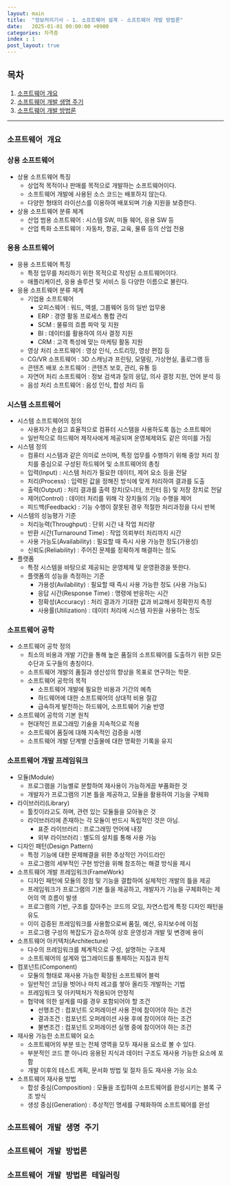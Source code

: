 ```yaml
---
layout: main  
title:  "정보처리기사 - 1. 소프트웨어 설계 - 소프트웨어 개발 방법론"
date:   2025-01-01 00:00:00 +0900
categories: 자격증
index : 1
post_layout: true
---
```


## 목차

<div class="row">
    <div class="col-6 col-12-xsmall">
    <ol>
      <li><a href="#소프트웨어-개요">소프트웨어 개요</a></li>
      <li><a href="#소프트웨어-개발-생명-주기">소프트웨어 개발 생명 주기</a></li>
      <li><a href="#소프트웨어-개발-방법론">소프트웨어 개발 방법론</a></li>
    </ol>
  </div>
</div>

<hr/>

## `소프트웨어 개요`

### 상용 소프트웨어
- 상용 소프트웨어 특징
  - 상업적 목적이나 판매를 목적으로 개발하는 소프트웨어이다.
  - 소프트웨어 개발에 사용된 소스 코드는 배포하지 않는다.
  - 다양한 형태의 라이선스를 이용하여 배포되며 기술 지원을 보증한다.
- 상용 소프트웨어 분류 체계
  - 산업 범용 소프트웨어 : 시스템 SW, 미들 웨어, 응용 SW 등
  - 산업 특화 소프트웨어 : 자동차, 항공, 교육, 물류 등의 산업 전용

### 응용 소프트웨어
- 응용 소프트웨어 특징
  - 특정 업무를 처리하기 위한 목적으로 작성된 소프트웨어이다.
  - 애플리케이션, 응용 솔루션 및 서비스 등 다양한 이름으로 불린다.
- 응용 소프트웨어 분류 체계
  - 기업용 소프트웨어 
    - 오피스웨어 : 워드, 엑셀, 그룹웨어 등의 일반 업무용
    - ERP : 경영 활동 프로세스 통합 관리
    - SCM : 물류의 흐름 파악 및 지원
    - BI : 데이터를 활용하여 의사 결정 지원
    - CRM : 고객 특성에 맞는 마케팅 활동 지원
  - 영상 처리 소프트웨어 : 영상 인식, 스트리밍, 영상 편집 등
  - CG/VR 소프트웨어 : 3D 스캐닝과 프린팅, 모델링, 가상현실, 홀로그램 등
  - 콘텐츠 배포 소프트웨어 : 콘텐츠 보호, 관리, 유통 등
  - 자연어 처리 소프트웨어 : 정보 검색과 질의 응답, 의사 결정 지원, 언어 분석 등
  - 음성 처리 소프트웨어 : 음성 인식, 합성 처리 등

### 시스템 소프트웨어
- 시스템 소프트웨어의 정의
  - 사용자가 손쉽고 효율적으로 컴퓨터 시스템을 사용하도록 돕는 소프트웨어
  - 일반적으로 하드웨어 제작사에게 제공되며 운영체제와도 같은 의미를 가짐
- 시스템 정의
  - 컴퓨터 시스템과 같은 의미로 쓰이며, 특정 업무를 수행하기 위해 중앙 처리 장치를 중심으로 구성된 하드웨어 및 소프트웨어의 총칭
  - 입력(Input) : 시스템 처리가 필요한 데이터, 제어 요소 등을 전달
  - 처리(Process) : 입력된 값을 정해진 방식에 맞게 처리하여 결과를 도출
  - 출력(Output) : 처리 결과를 출력 장치(모니터, 프린터 등) 및 저장 장치로 전달
  - 제어(Control) : 데이터 처리를 위해 각 장치들의 기능 수행을 제어
  - 피드백(Feedback) : 기능 수행이 잘못된 경우 적절한 처리과정을 다시 반복
- 시스템의 성능평가 기준
  - 처리능력(Throughput) : 단위 시간 내 작업 처리량
  - 반환 시간(Turnaround Time) : 작업 의뢰부터 처리까지 시간
  - 사용 가능도(Availability) : 필요할 때 즉시 사용 가능한 정도(가용성)
  - 신뢰도(Reliability) : 주어진 문제를 정확하게 해결하는 정도
- 플랫폼
  - 특정 시스템을 바탕으로 제공되는 운영체제 및 운영환경을 뜻한다.
  - 플랫폼의 성능을 측정하는 기준
    - 가용성(Avilability) : 필요할 때 즉시 사용 가능한 정도 (사용 가능도)
    - 응답 시간(Response Time) : 명령에 반응하는 시간
    - 정확성(Accuracy) : 처리 결과가 기대한 값과 비교해서 정확한지 측정
    - 사용률(Utilization) : 데이터 처리에 시스템 자원을 사용하는 정도

### 소프트웨어 공학
  - 소프트웨어 공학 정의
    - 최소의 비용과 개발 기간을 통해 높은 품질의 소프트웨어를 도출하기 위한 모든 수단과 도구들의 총칭이다.
    - 소프트웨어 개발의 품질과 생산성의 향상을 목표로 연구하는 학문.
    - 소프트웨어 공학의 목적
      - 소프트웨어 개발에 필요한 비용과 기간의 예측
      - 하드웨어에 대한 소프트웨어의 상대적 비용 절감
      - 급속하게 발전하는 하드웨어, 소프트웨어 기술 반영
  - 소프트웨어 공학의 기본 원칙
    - 현대적인 프로그래밍 기술을 지속적으로 적용
    - 소프트웨어 품질에 대해 지속적인 검증을 시행
    - 소프트웨어 개발 단계별 산출물에 대한 명확한 기록을 유지

### 소프트웨어 개발 프레임워크
  - 모듈(Module)
    - 프로그램을 기능별로 분할하여 재사용이 가능하게끔 부품화한 것
    - 개발자가 프로그램의 기본 틀을 제공하고, 모듈을 활용하여 기능을 구체화
  - 라이브러리(Library)
    - 툴킷이라고도 하며, 관련 있는 모듈들을 모아놓은 것
    - 라이브러리에 존재하는 각 모듈이 반드시 독립적인 것은 아님.
      - 표준 라이브러리 : 프로그래밍 언어에 내장
      - 외부 라이브러리 : 별도의 설치를 통해 사용 가능
  - 디자인 패턴(Design Pattern)
    - 특정 기능에 대한 문제해결을 위한 추상적인 가이드라인
    - 프로그램의 세부적인 구현 방안을 위해 참조하는 해결 방식을 제시
  - 소프트웨어 개발 프레임워크(FrameWork)
    - 디자인 패턴에 모듈의 장점 및 기능을 결합하여 실제적인 개발의 틀을 제공
    - 프레임워크가 프로그램의 기본 틀을 제공하고, 개발자가 기능을 구체화하는 제어의 역 흐름이 발생
    - 프로그램의 기반, 구조를 잡아주는 코드의 모임, 자연스럽게 특정 디자인 패턴을 유도
    - 이미 검증된 프레임워크를 사용함으로써 품질, 예산, 유지보수에 이점
    - 프로그램 구성의 복잡도가 감소하여 상호 운영성과 개발 및 변경에 용이
  - 소프트웨어 아키텍처(Architecture)
    - 다수의 프레임워크를 체계적으로 구성, 설명하는 구조체
    - 소프트웨어의 설계와 업그레이드를 통제하는 지침과 원칙
  - 컴포넌트(Component)
    - 모듈의 형태로 재사용 가능한 확장된 소프트웨어 블럭
    - 일반적인 코딩을 벗어나 마치 레고를 쌓아 올리듯 개발하는 기법
    - 프레임워크 및 아키텍처가 적용되어 안정적
    - 협약에 의한 설계를 따를 경우 포함되어야 할 조건
      - 선행조건 : 컴포넌트 오퍼레이션 사용 전에 참이어야 하는 조건
      - 결과조건 : 컴포넌트 오퍼레이션 사용 후에 참이어야 하는 조건
      - 불변조건 : 컴포넌트 오퍼레이션 실행 중에 참이어야 하는 조건
  - 재사용 가능한 소프트웨어 요소
    - 소프트웨어의 부분 또는 전체 영역을 모두 재사용 요소로 볼 수 있다.
    - 부분적인 코드 뿐 아니라 응용된 지식과 데이터 구조도 재사용 가능한 요소에 포함
    - 개발 이후의 테스트 계획, 문서화 방법 및 절차 등도 재사용 가능 요소
  - 소프트웨어 재사용 방법
    - 합성 중심(Composition) : 모듈을 조립하여 소프트웨어를 완성시키는 블록 구조 방식
    - 생성 중심(Generation) : 추상적인 명세를 구체화하여 소프트웨어를 완성

## `소프트웨어 개발 생명 주기`

## `소프트웨어 개발 방법론`

## `소프트웨어 개발 방법론 테일러링`
